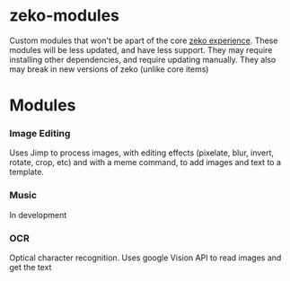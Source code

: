 # zeko-modules
Custom modules that won't be apart of the core [zeko experience](https://github.com/jackzmc/zeko). These modules will be less updated, and have less support. They may require installing other dependencies, and require updating manually. They also may break in new versions of zeko (unlike core items)
# Modules

### Image Editing
Uses Jimp to process images, with editing effects (pixelate, blur, invert, rotate, crop, etc)
and with a meme command, to add images and text to a template.
### Music
 In development
### OCR
Optical character recognition. Uses google Vision API to read images and get the text
